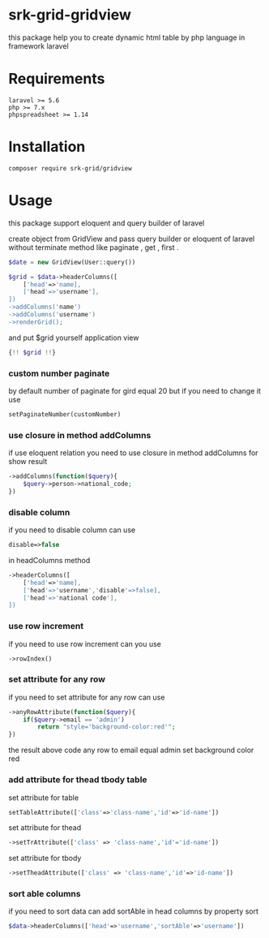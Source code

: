 # srk-grid-gridview

this package help you to create dynamic html table by php language in framework laravel  

# Requirements
    laravel >= 5.6
    php >= 7.x
    phpspreadsheet >= 1.14
    
# Installation

` composer require srk-grid/gridview `

# Usage
this package support eloquent and query builder of laravel 

create object from GridView and pass query builder or eloquent of laravel without terminate method like paginate , get , first .

```php
$date = new GridView(User::query())

$grid = $data->headerColumns([
    ['head'=>'name],
    ['head'=>'username'],
])
->addColumns('name')
->addColumns('username')
->renderGrid();

```

and put $grid yourself application  view
```php
{!! $grid !!}
```
### custom number paginate
by default number of paginate for gird equal 20
but if you need to change it use  
```php 
setPaginateNumber(customNumber) 
``` 


### use closure in method addColumns
if use eloquent relation you  need to use closure in method addColumns for show result 
```php
->addColumns(function($query){
    $query->person->national_code;
})
``` 


### disable column
if you need to disable column can use 
```php
disable=>false 
```
in headColumns method

```php
->headerColumns([
    ['head'=>'name],
    ['head'=>'username','disable'=>false],
    ['head'=>'national code'],
])
```


### use row increment
if you need to use row increment can you use 
```php
->rowIndex()
```


### set attribute for any row 

if you need to set attribute for any row can use 

```php
->anyRowAttribute(function($query){
    if($query->email == 'admin')
        return "style='background-color:red'";
})
```
the result above code any row to email equal admin  set background color red 


### add attribute for thead tbody table
 
set attribute for table
```php
setTableAttribute(['class'=>'class-name','id'=>'id-name'])
```
 
set attribute for thead 
```php
->setTrAttribute(['class' => 'class-name','id'='id-name'])
``` 

set attribute for tbody
```php
->setTheadAttribute(['class' => 'class-name','id'=>'id-name'])
```




### sort able columns
if you need to sort data can add sortAble in head columns by property sort
```php
$data->headerColumns(['head'=>'username','sortAble'=>'username'])
```







